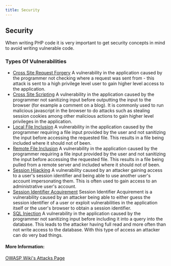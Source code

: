 ```yaml
---
title: Security
---
```

## Security

When writing PHP code it is very important to get security concepts in mind to avoid writing vulnerable code.

### Types Of Vulnerabilities
* <a href="/php/security/cross-site-request-forgery">Cross Site Request Forgery</a> A vulnerability in the application caused by the programmer not checking where a request was sent from - this attack is sent to a high privilege level user to gain higher level access to the application.
* <a href="/php/security/cross-site-scripting">Cross Site Scripting</a> A vulnerability in the application caused by the programmer not sanitizing input before outputting the input to the browser (for example a comment on a blog). It is commonly used to run malicious javascript in the browser to do attacks such as stealing session cookies among other malicious actions to gain higher level privileges in the application.
* <a href="/php/security/local-file-inclusion">Local File Inclusion</a> A vulnerability in the application caused by the programmer requiring a file input provided by the user and not sanitizing the input before accessing the requested file. This results in a file being included where it should not of been.
* <a href="/php/security/remote-file-inclusion">Remote File Inclusion</a> A vulnerability in the application caused by the programmer requiring a file input provided by the user and not sanitizing the input before accessing the requested file. This results in a file being pulled from a remote server and included where it should not of been.
* <a href="/php/security/session-hijacking">Session Hijacking</a> A vulnerability caused by an attacker gaining access to a user's session identifier and being able to use another user's account impersonating them. This is often used to gain access to an administrative user's account.
* <a href="/php/security/session-identifier-acquirement">Session Identifier Acquirement</a> Session Identifier Acquirement is a vulnerability caused by an attacker being able to either guess the session identifier of a user or exploit vulnerabilities in the application itself or the user's browser to obtain a session identifier.
* <a href="/php/security/sql-injection">SQL Injection</a> A vulnerability in the application caused by the programmer not sanitizing input before including it into a query into the database. This leads to the attacker having full read and more often than not write access to the database. With this type of access an attacker can do very bad things.

#### More Information:
<a href="https://www.owasp.org/index.php/Category:Attack" rel="nofollow">OWASP Wiki's Attacks Page</a>
